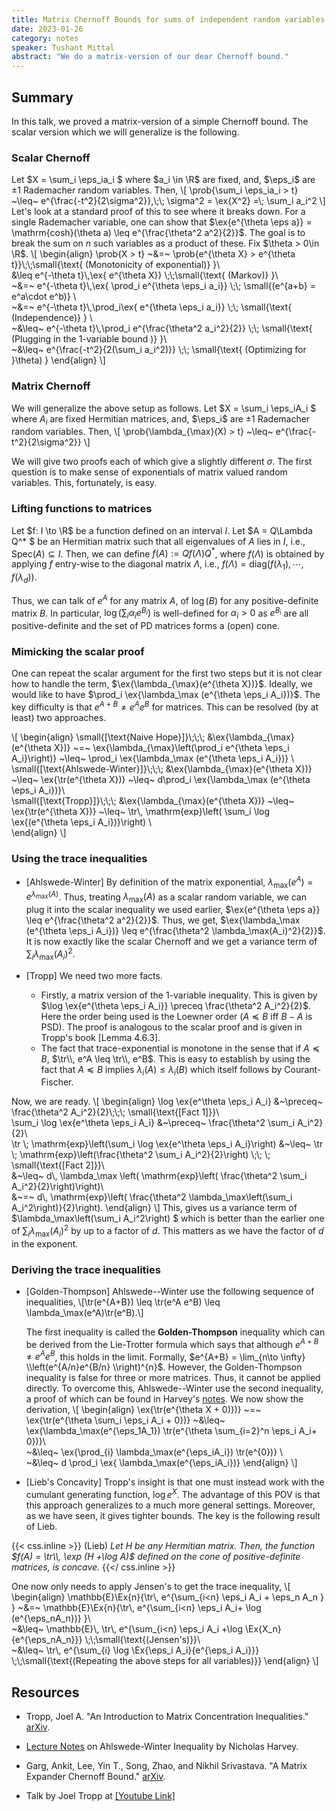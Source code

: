 ```yaml
---
title: Matrix Chernoff Bounds for sums of independent random variables 
date: 2023-01-26
category: notes
speaker: Tushant Mittal
abstract: "We do a matrix-version of our dear Chernoff bound."
---
```



## Summary
In this talk, we proved a matrix-version of a simple Chernoff bound. The scalar version which we will generalize is the following. 
### Scalar Chernoff
Let $X = \sum_i \eps_ia_i $ where $a_i \in \R$ are fixed, and, $\eps_i$ are $\pm 1$ Rademacher random variables. Then,
\\[ \prob{\sum_i \eps_ia_i > t} ~\leq~ e^{\frac{-t^2}{2\sigma^2}},\\;\\; \sigma^2 = \ex{X^2} =\\; \sum_i a_i^2
\\]
Let's look at a standard proof of this to see where it breaks down. For a single Rademacher variable, one can show that $\ex{e^{\theta \eps a}} = \mathrm{cosh}(\theta a) \leq e^{\frac{\theta^2 a^2}{2}}$. The goal is to break the sum on $n$ such variables as a product of these. Fix $\theta > 0\in \R$.
\\[
\begin{align}
\prob{X > t} ~&=~ \prob{e^{\theta X} > e^{\theta t}}\\;\\;\small{\text{ (Monotonicity of exponential)} }\\\
 &\leq e^{-\theta t}\\,\ex{ e^{\theta X}} \\;\\;\small{\text{ (Markov)} }\\\
 ~&=~ e^{-\theta t}\\,\ex{ \prod_i e^{\theta \eps_i a_i}} \\;\\; \small{(e^{a+b} = e^a\cdot e^b)} \\\
 ~&=~ e^{-\theta t}\\,\prod_i\ex{ e^{\theta \eps_i a_i}} \\;\\; \small{\text{ (Independence)} } \\\
 ~&\leq~ e^{-\theta t}\\,\prod_i e^{\frac{\theta^2 a_i^2}{2}}  \\;\\; \small{\text{ (Plugging in the 1-variable bound )} }\\\
 ~&\leq~ e^{\frac{-t^2}{2(\sum_i a_i^2)}}  \\;\\; \small{\text{ (Optimizing for }\theta) }
\end{align}
\\]

### Matrix Chernoff
We will generalize the above setup as follows.
Let $X = \sum_i \eps_iA_i $ where $A_i$ are fixed Hermitian matrices, and, $\eps_i$ are $\pm 1$ Rademacher random variables. Then,
\\[ \prob{\lambda_{\max}(X) > t} ~\leq~ e^{\frac{-t^2}{2\sigma^2}} 
\\]

We will give two proofs each of which give a slightly different $\sigma$. The first question is to make sense of exponentials of matrix valued random variables. This, fortunately, is easy. 

### Lifting functions to matrices
Let $f: I \to \R$ be a function defined on an interval $I$. Let $A = Q\Lambda Q^* $ be an Hermitian matrix such that all eigenvalues of $A$ lies in $I$, i.e., $\mathrm{Spec}(A)\subseteq I$. Then, we can define $f(A) := Qf(\Lambda) Q^*$, where $f(\Lambda)$ is obtained by applying $f$ entry-wise to the diagonal matrix $\Lambda$, i.e., $f(\Lambda) = \mathrm{diag}(f(\lambda_1), \cdots, f(\lambda_d))$.

Thus, we can talk of $e^A$ for any matrix $A$, of $\log (B)$ for any positive-definite matrix $B$. In particular, $\log (\sum_i \alpha_i e^{B_i})$ is well-defined for $\alpha_i > 0$ as $e^{B_i}$ are all positive-definite and the set of PD matrices forms a (open) cone.   
### Mimicking the scalar proof

 One can repeat the scalar argument for the first two steps but it is not clear how to handle the term, $\ex{\lambda_{\max}(e^{\theta X})}$. Ideally, we would like to have $\prod_i \ex{\lambda_\max (e^{\theta \eps_i A_i})}$. The key difficulty is that $e^{A+B}\neq e^Ae^B$ for matrices. This can be resolved (by at least) two approaches. 

\\[
\begin{align}
\small{[\text{Naive Hope}]}\\;\\;\\; &\ex{\lambda_{\max}(e^{\theta X})} ~=~ \ex{\lambda_{\max}\left(\prod_i e^{\theta \eps_i A_i}\right)} ~\leq~ \prod_i \ex{\lambda_\max (e^{\theta \eps_i A_i})}  \\\
\small{[\text{Ahlswede-Winter}]}\\;\\;\\; &\ex{\lambda_{\max}(e^{\theta X})} ~\leq~ \ex{\tr(e^{\theta X})} ~\leq~  d\prod_i \ex{\lambda_\max (e^{\theta \eps_i A_i})}\\\
\small{[\text{Tropp}]}\\;\\;\\; &\ex{\lambda_{\max}(e^{\theta X})} ~\leq~ \ex{\tr(e^{\theta X})} ~\leq~   \tr\\, \mathrm{exp}\left( \sum_i \log \ex{(e^{\theta \eps_i A_i})}\right) \\\
\end{align}
\\]

### Using the trace inequalities

- [Ahlswede-Winter] By definition of the matrix exponential, $\lambda_\max(e^A) = e^{\lambda_\max(A)}$. Thus, treating $\lambda_\max(A)$ as a scalar random variable, we can plug it into the scalar inequality we used earlier, $\ex{e^{\theta \eps a}} \leq e^{\frac{\theta^2 a^2}{2}}$. Thus, we get, $\ex{\lambda_\max (e^{\theta \eps_i A_i})} \leq e^{\frac{\theta^2 \lambda_\max(A_i)^2}{2}}$. It is now exactly like the scalar Chernoff and we get a variance term of $\sum_i \lambda_\max(A_i)^2$.

- [Tropp] We need two more facts. 
    - Firstly, a matrix version of the 1-variable inequality. This is given by $\log \ex{e^{\theta \eps_i A_i}} \preceq \frac{\theta^2 A_i^2}{2}$. Here the order being used is the Loewner order ($A\preceq B$ iff $B-A$ is PSD). The proof is analogous to the scalar proof and is given in Tropp's book [Lemma 4.6.3].
    -  The fact that trace-exponential is monotone in the sense that if $A\preceq B$, $\tr\\, e^A \leq \tr\\, e^B$. This is easy to establish by using the fact that $A\preceq B$ implies $\lambda_i(A)\leq \lambda_i(B)$ which itself follows by Courant-Fischer. 
    
Now, we are ready. 
\\[
\begin{align}
\log \ex{e^\theta \eps_i A_i} &~\preceq~ \frac{\theta^2 A_i^2}{2}\\;\\;\\; \small{\text{[Fact 1]}}\\\
\sum_i \log \ex{e^\theta \eps_i A_i} &~\preceq~ \frac{\theta^2 \sum_i A_i^2}{2}\\\
\tr \\; \mathrm{exp}\left(\sum_i \log \ex{e^\theta \eps_i A_i}\right) &~\leq~ \tr \\; \mathrm{exp}\left(\frac{\theta^2 \sum_i A_i^2}{2}\right) \\;\\; \\; \small{\text{[Fact 2]}}\\\
&~\leq~ d\\, \lambda_\max \left( \mathrm{exp}\left( \frac{\theta^2 \sum_i A_i^2}{2}\right)\right)\\\
&~=~ d\\, \mathrm{exp}\left( \frac{\theta^2 \lambda_\max\left(\sum_i A_i^2\right)}{2}\right).
\end{align}
\\]
This, gives us a variance term of $\lambda_\max\left(\sum_i A_i^2\right) $ which is better than the earlier one of $\sum_i \lambda_\max\left(A_i\right)^2$ by up to a factor of $d$. This matters as we have the factor of $d$ in the exponent.

### Deriving the trace inequalities
- [Golden-Thompson] Ahlswede--Winter use the following sequence of inequalities, 
	\\[\tr(e^{A+B}) \leq \tr(e^A e^B) \leq \lambda_\max(e^A)\tr(e^B).\\]
	
	The first inequality is called the **Golden-Thompson** inequality which can be derived from the Lie-Trotter formula which says that although $e^{A+B}\neq e^Ae^B$, this holds in the limit. Formally,  $e^{A+B} = \lim_{n\to \infty} \\left(e^{A/n}e^{B/n} \\right)^{n}$. However, the Golden-Thompson inequality is false for three or more matrices. Thus, it cannot be applied directly. To overcome this, Ahlswede--Winter use the second inequality, a proof of which can be found in Harvey's [notes](https://www.math.uwaterloo.ca/~harvey/W11/Lecture11Notes.pdf). We now show the derivation, 
\\[ 
\begin{align}
\ex{\tr(e^{\theta X + 0)})} ~=~ \ex{\tr(e^{\theta \sum_i \eps_i A_i + 0})} ~&\leq~ \ex{\lambda_\max(e^{\eps_1A_1}) \tr(e^{\theta \sum_{i=2}^n \eps_i A_i+ 0})}\\\
 ~&\leq~ \ex{\prod_{i} \lambda_\max(e^{\eps_iA_i}) \tr(e^{0})} \\\
~&\leq~ d \prod_i \ex{ \lambda_\max(e^{\eps_iA_i})}
\end{align}
\\]

- [Lieb's Concavity] Tropp's insight is that one must instead work with the cumulant generating function, $\log e^{X}$. The advantage of this POV is that this approach generalizes to a much more general settings. Moreover, as we have seen, it gives tighter bounds. The key is the following result of Lieb. 

{{< css.inline >}}
<span class="theorem">(Lieb) <i> Let $H$ be any Hermitian matrix. Then, the function $f(A) = \tr\\, \exp (H +\log A)$ defined on the cone of
positive-definite matrices, is concave. </i>
</span>
{{</ css.inline >}}

One now only needs to apply Jensen's to get the trace inequality, 
\\[
\begin{align}
\mathbb{E}\Ex{n}{\tr\\, e^{\sum_{i<n} \eps_i A_i + \eps_n A_n } } ~&=~ \mathbb{E}\Ex{n}{\tr\\, e^{\sum_{i<n} \eps_i A_i+ \log (e^{\eps_nA_n})} }\\\
~&\leq~ \mathbb{E}\\, \tr\\, e^{\sum_{i<n} \eps_i A_i +\log \Ex{X_n}{e^{\eps_nA_n}}} \\;\\;\small{\text{(Jensen's)}}\\\
~&\leq~ \tr\\, e^{\sum_{i} \log \Ex{\eps_i A_i}{e^{\eps_i A_i}}} \\;\\;\small{\text{(Repeating the above steps for all variables)}}
\end{align}
\\]  
 

## Resources 
- Tropp, Joel A. "An Introduction to Matrix Concentration Inequalities." [arXiv](https://doi.org/10.48550/arXiv.1501.01571). 
- [Lecture Notes](https://www.math.uwaterloo.ca/~harvey/W11/Lecture11Notes.pdf) on Ahlswede-Winter Inequality by Nicholas Harvey.
  
- Garg, Ankit, Lee, Yin T., Song, Zhao, and Nikhil Srivastava. "A Matrix Expander Chernoff Bound." [arXiv](https://doi.org/10.48550/arXiv.1704.03864).

- Talk by Joel Tropp at [[Youtube Link]](https://www.youtube.com/watch?v=T9ViSznHeUE)